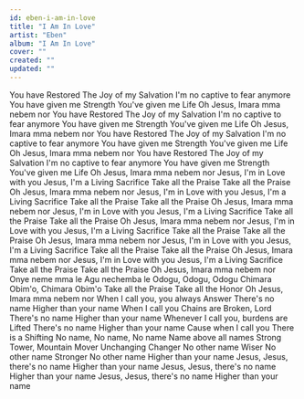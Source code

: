 ```yaml
---
id: eben-i-am-in-love
title: "I Am In Love"
artist: "Eben"
album: "I Am In Love"
cover: ""
created: ""
updated: ""
---
```


You have Restored
The Joy of my Salvation
I'm no captive to fear anymore
You have given me Strength
You've given me Life
Oh Jesus, Imara mma nebem nor
You have Restored
The Joy of my Salvation
I'm no captive to fear anymore
You have given me Strength
You've given me Life
Oh Jesus, Imara mma nebem nor
You have Restored
The Joy of my Salvation
I'm no captive to fear anymore
You have given me Strength
You've given me Life
Oh Jesus, Imara mma nebem nor
You have Restored
The Joy of my Salvation
I'm no captive to fear anymore
You have given me Strength
You've given me Life
Oh Jesus, Imara mma nebem nor
Jesus, I'm in Love with you
Jesus, I'm a Living Sacrifice
Take all the Praise
Take all the Praise
Oh Jesus, Imara mma nebem nor
Jesus, I'm in Love with you
Jesus, I'm a Living Sacrifice
Take all the Praise
Take all the Praise
Oh Jesus, Imara mma nebem nor
Jesus, I'm in Love with you
Jesus, I'm a Living Sacrifice
Take all the Praise
Take all the Praise
Oh Jesus, Imara mma nebem nor
Jesus, I'm in Love with you
Jesus, I'm a Living Sacrifice
Take all the Praise
Take all the Praise
Oh Jesus, Imara mma nebem nor
Jesus, I'm in Love with you
Jesus, I'm a Living Sacrifice
Take all the Praise
Take all the Praise
Oh Jesus, Imara mma nebem nor
Jesus, I'm in Love with you
Jesus, I'm a Living Sacrifice
Take all the Praise
Take all the Praise
Oh Jesus, Imara mma nebem nor
Onye neme mma le
Agu nechemba le
Odogu, Odogu, Odogu
Chimara Obim'o, Chimara Obim'o
Take all the Praise
Take all the Honor
Oh Jesus, Imara mma nebem nor
When I call you, you always Answer
There's no name
Higher than your name
When I call you
Chains are Broken, Lord
There's no name
Higher than your name
Whenever I call you, burdens are Lifted
There's no name
Higher than your name
Cause when I call you
There is a Shifting
No name, No name, No name
Name above all names
Strong Tower, Mountain Mover
Unchanging Changer
No other name Wiser
No other name Stronger
No other name Higher than your name
Jesus, Jesus, there's no name
Higher than your name
Jesus, Jesus, there's no name
Higher than your name
Jesus, Jesus, there's no name
Higher than your name